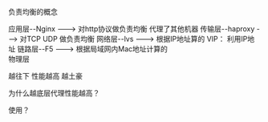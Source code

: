 负责均衡的概念

应用层--Nginx    ---> 对http协议做负责均衡 代理了其他机器
传输层--haproxy  --->  对TCP UDP 做负责均衡
网络层--lvs      ---> 根据IP地址算的   VIP： 利用IP地址
链路层--F5       ---> 根据局域网内Mac地址计算的  
物理层
 
越往下 性能越高 越土豪

为什么越底层代理性能越高？  


使用？ 

